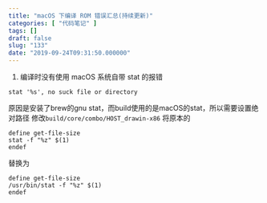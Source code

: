 ```yaml
---
title: "macOS 下编译 ROM 错误汇总(持续更新)"
categories: [ "代码笔记" ]
tags: []
draft: false
slug: "133"
date: "2019-09-24T09:31:50.000000"
---
```



1. 编译时没有使用 macOS 系统自带 stat 的报错 
```
stat '%s', no suck file or directory
```
原因是安装了brew的gnu stat，而build使用的是macOS的stat，所以需要设置绝对路径
修改`build/core/combo/HOST_drawin-x86`
将原本的
```
define get-file-size
stat -f "%z" $(1)
endef
```
替换为
```
define get-file-size
/usr/bin/stat -f "%z" $(1)
endef
```
